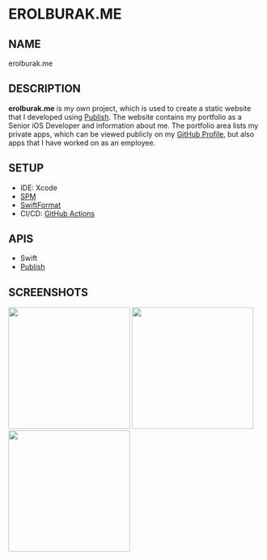 # EROLBURAK.ME

## NAME
erolburak.me

## DESCRIPTION
**erolburak.me** is my own project, which is used to create a static website that I developed using [Publish](https://github.com/JohnSundell/Publish). The website contains my portfolio as a Senior iOS Developer and information about me. The portfolio area lists my private apps, which can be viewed publicly on my [GitHub Profile](https://github.com/erolburak), but also apps that I have worked on as an employee.

## SETUP
- IDE: Xcode
- [SPM](https://github.com/swiftlang/swift-package-manager)
- [SwiftFormat](https://github.com/nicklockwood/SwiftFormat)
- CI/CD: [GitHub Actions](https://docs.github.com/en/actions)

## APIS
- Swift
- [Publish](https://github.com/JohnSundell/Publish)

## SCREENSHOTS
<picture>
  <source media="(prefers-color-scheme: dark)" srcset="https://github.com/user-attachments/assets/c576eecf-4659-47a9-ab89-2b67acdf8c3f">
  <img width="240" src="https://github.com/user-attachments/assets/1274ea93-1d23-4a89-bf4a-1f6b655bf5f6">
</picture>
<picture>
  <source media="(prefers-color-scheme: dark)" srcset="https://github.com/user-attachments/assets/8f255178-be77-48eb-ab6d-f5cd25727677">
  <img width="240" src="https://github.com/user-attachments/assets/021cc35b-0331-4cca-b2b2-2ee8d9c8fe78">
</picture>
<picture>
  <source media="(prefers-color-scheme: dark)" srcset="https://github.com/user-attachments/assets/91a33e81-f003-4cae-ae3d-6f62efe61ff5">
  <img width="240" src="https://github.com/user-attachments/assets/b4c7faff-0494-40b7-9966-99aecfa36006">
</picture>
